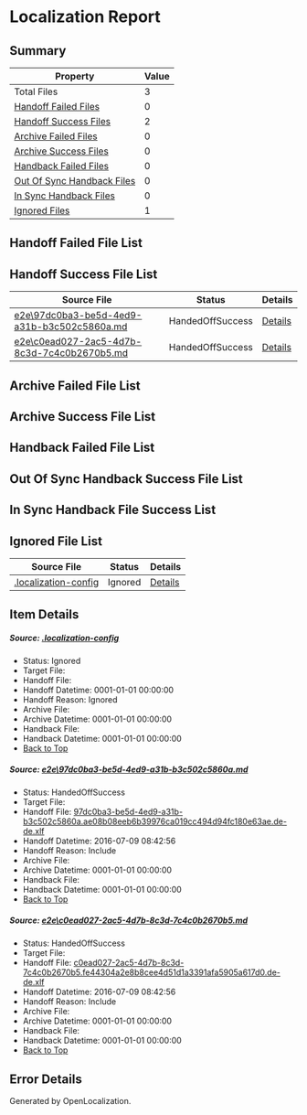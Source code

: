 # <a name='report-top'></a> Localization Report

## Summary
 Property | Value 
 -------- | ----- 
 Total Files | 3
[ Handoff Failed Files ](#handoff-failed-list)| 0
[ Handoff Success Files ](#handoff-success-list)| 2
[ Archive Failed Files ](#archive-failed-list)| 0
[ Archive Success Files ](#archive-success-list)| 0
[ Handback Failed Files ](#handback-failed-list)| 0
[ Out Of Sync Handback Files ](#outofsync-handback-success-list)| 0
[ In Sync Handback Files ](#insync-handback-success-list)| 0
[ Ignored Files ](#ignored-list)| 1

## <a name='handoff-failed-list'></a> Handoff Failed File List

## <a name='handoff-success-list'></a> Handoff Success File List
 Source File | Status | Details 
 ----------- | ------ | ------- 
 [e2e\97dc0ba3-be5d-4ed9-a31b-b3c502c5860a.md](https://github.com/OpenLocalizationTestOrg/oltest/blob/6270bdb7b734da5c37cd8c7c35a735f5660daef8/e2e/97dc0ba3-be5d-4ed9-a31b-b3c502c5860a.md) | HandedOffSuccess | [Details](#d1c717406689514d0aa3afa29a970e119d7148e41)
 [e2e\c0ead027-2ac5-4d7b-8c3d-7c4c0b2670b5.md](https://github.com/OpenLocalizationTestOrg/oltest/blob/6270bdb7b734da5c37cd8c7c35a735f5660daef8/e2e/c0ead027-2ac5-4d7b-8c3d-7c4c0b2670b5.md) | HandedOffSuccess | [Details](#0d5128f609316a3f87536593e9c2be18f1a8ac452)

## <a name='archive-failed-list'></a> Archive Failed File List

## <a name='archive-success-list'></a> Archive Success File List

## <a name='handback-failed-list'></a> Handback Failed File List

## <a name='outofsync-handback-success-list'></a> Out Of Sync Handback Success File List

## <a name='insync-handback-success-list'></a> In Sync Handback File Success List

## <a name='ignored-list'></a> Ignored File List
 Source File | Status | Details 
 ----------- | ------ | ------- 
 [.localization-config](https://github.com/OpenLocalizationTestOrg/oltest/blob/6270bdb7b734da5c37cd8c7c35a735f5660daef8/.localization-config) | Ignored | [Details](#3d4f252ac210baf56311d7e97dcc2db10974dbd20)

## Item Details
##### <a name='3d4f252ac210baf56311d7e97dcc2db10974dbd20'></a> Source: [.localization-config](https://github.com/OpenLocalizationTestOrg/oltest/blob/6270bdb7b734da5c37cd8c7c35a735f5660daef8/.localization-config)
* Status: Ignored
* Target File: 
* Handoff File: 
* Handoff Datetime: 0001-01-01 00:00:00
* Handoff Reason: Ignored
* Archive File: 
* Archive Datetime: 0001-01-01 00:00:00
* Handback File: 
* Handback Datetime: 0001-01-01 00:00:00
* [Back to Top](#report-top)

##### <a name='d1c717406689514d0aa3afa29a970e119d7148e41'></a> Source: [e2e\97dc0ba3-be5d-4ed9-a31b-b3c502c5860a.md](https://github.com/OpenLocalizationTestOrg/oltest/blob/6270bdb7b734da5c37cd8c7c35a735f5660daef8/e2e/97dc0ba3-be5d-4ed9-a31b-b3c502c5860a.md)
* Status: HandedOffSuccess
* Target File: 
* Handoff File: [97dc0ba3-be5d-4ed9-a31b-b3c502c5860a.ae08b08eeb6b39976ca019cc494d94fc180e63ae.de-de.xlf](https://github.com/OpenLocalizationTestOrg/olhandoff-e2e/blob/388c7786c38ae29482684810d2f4b0be1a1e7823/ol-handoff/OpenLocalizationTestOrg/oltest-dede-fly/ci/ht/97dc0ba3-be5d-4ed9-a31b-b3c502c5860a.ae08b08eeb6b39976ca019cc494d94fc180e63ae.de-de.xlf)
* Handoff Datetime: 2016-07-09 08:42:56
* Handoff Reason: Include
* Archive File: 
* Archive Datetime: 0001-01-01 00:00:00
* Handback File: 
* Handback Datetime: 0001-01-01 00:00:00
* [Back to Top](#report-top)

##### <a name='0d5128f609316a3f87536593e9c2be18f1a8ac452'></a> Source: [e2e\c0ead027-2ac5-4d7b-8c3d-7c4c0b2670b5.md](https://github.com/OpenLocalizationTestOrg/oltest/blob/6270bdb7b734da5c37cd8c7c35a735f5660daef8/e2e/c0ead027-2ac5-4d7b-8c3d-7c4c0b2670b5.md)
* Status: HandedOffSuccess
* Target File: 
* Handoff File: [c0ead027-2ac5-4d7b-8c3d-7c4c0b2670b5.fe44304a2e8b8cee4d51d1a3391afa5905a617d0.de-de.xlf](https://github.com/OpenLocalizationTestOrg/olhandoff-e2e/blob/388c7786c38ae29482684810d2f4b0be1a1e7823/ol-handoff/OpenLocalizationTestOrg/oltest-dede-fly/ci/ht/c0ead027-2ac5-4d7b-8c3d-7c4c0b2670b5.fe44304a2e8b8cee4d51d1a3391afa5905a617d0.de-de.xlf)
* Handoff Datetime: 2016-07-09 08:42:56
* Handoff Reason: Include
* Archive File: 
* Archive Datetime: 0001-01-01 00:00:00
* Handback File: 
* Handback Datetime: 0001-01-01 00:00:00
* [Back to Top](#report-top)


## Error Details

Generated by OpenLocalization.
